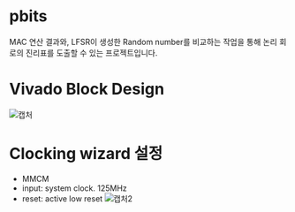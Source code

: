# pbits
MAC 연산 결과와, LFSR이 생성한 Random number를 비교하는 작업을 통해 논리 회로의 진리표를 도출할 수 있는 프로젝트입니다.

# Vivado Block Design
![캡처](https://user-images.githubusercontent.com/87072962/202648443-e41e38de-db3e-4d33-8550-99fd63a23a67.JPG)

# Clocking wizard 설정
- MMCM
- input: system clock. 125MHz
- reset: active low reset
![캡처2](https://user-images.githubusercontent.com/87072962/202648744-33ce7d07-f710-431f-a7d1-875c2a454ae7.JPG)
